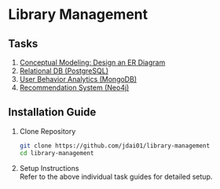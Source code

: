 # Library Management

## Tasks
1. [Conceptual Modeling: Design an ER Diagram](content/Task1.md)
2. [Relational DB (PostgreSQL)](content/Task2.md)
3. [User Behavior Analytics (MongoDB)](content/Task3.md)
4. [Recommendation System (Neo4j)](content/Task4.md)


## Installation Guide
1. Clone Repository
    ```bash
    git clone https://github.com/jdai01/library-management
    cd library-management
    ```

2. Setup Instructions  
    Refer to the above individual task guides for detailed setup.
